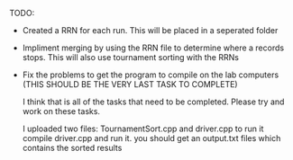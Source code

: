 TODO:

*	Created a RRN for each run. This will be placed in a seperated folder
*	Impliment merging by using the RRN file to determine where a records stops. This will also use tournament sorting with the RRNs
*	Fix the problems to get the program to compile on the lab computers (THIS SHOULD BE THE VERY LAST TASK TO COMPLETE)

	I think that is all of the tasks that need to be completed. Please try and work on these tasks.
	
	I uploaded two files: TournamentSort.cpp and driver.cpp to run it compile driver.cpp and run it. you should get an output.txt 		files which contains the sorted results
